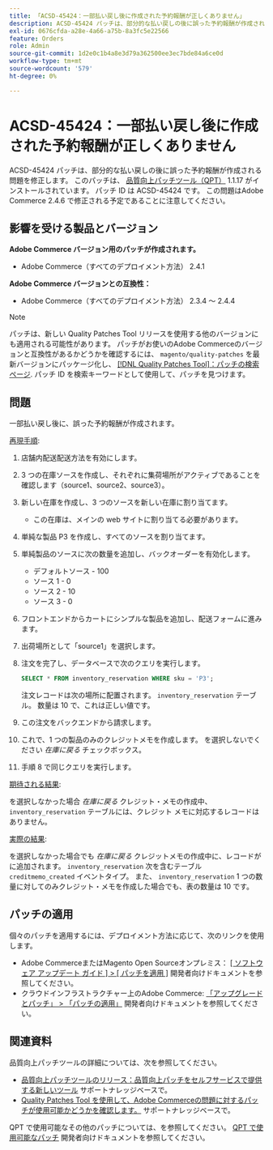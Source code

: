```yaml
---
title: 「ACSD-45424：一部払い戻し後に作成された予約報酬が正しくありません」
description: ACSD-45424 パッチは、部分的な払い戻しの後に誤った予約報酬が作成される問題を修正します。 このパッチは、[Quality Patches Tool （QPT） ] （/help/announcements/adobe-commerce-announcements/magento-quality-patches-released-new-tool-to-self-serve-quality-patches.md） 1.1.17 がインストールされている場合に利用できます。 パッチ ID は ACSD-45424 です。 この問題はAdobe Commerce 2.4.6 で修正される予定であることに注意してください。
exl-id: 0676cfda-a28e-4a66-a75b-8a3fc5e22566
feature: Orders
role: Admin
source-git-commit: 1d2e0c1b4a8e3d79a362500ee3ec7bde84a6ce0d
workflow-type: tm+mt
source-wordcount: '579'
ht-degree: 0%

---
```


# ACSD-45424：一部払い戻し後に作成された予約報酬が正しくありません

ACSD-45424 パッチは、部分的な払い戻しの後に誤った予約報酬が作成される問題を修正します。 このパッチは、 [品質向上パッチツール（QPT）](/help/announcements/adobe-commerce-announcements/magento-quality-patches-released-new-tool-to-self-serve-quality-patches.md) 1.1.17 がインストールされています。 パッチ ID は ACSD-45424 です。 この問題はAdobe Commerce 2.4.6 で修正される予定であることに注意してください。

## 影響を受ける製品とバージョン

**Adobe Commerce バージョン用のパッチが作成されます。**

* Adobe Commerce（すべてのデプロイメント方法） 2.4.1

**Adobe Commerce バージョンとの互換性：**

* Adobe Commerce（すべてのデプロイメント方法） 2.3.4 ～ 2.4.4

>[!NOTE]
>
>パッチは、新しい Quality Patches Tool リリースを使用する他のバージョンにも適用される可能性があります。 パッチがお使いのAdobe Commerceのバージョンと互換性があるかどうかを確認するには、 `magento/quality-patches` を最新バージョンにパッケージ化し、 [[!DNL Quality Patches Tool]：パッチの検索ページ](https://devdocs.magento.com/quality-patches/tool.html#patch-grid). パッチ ID を検索キーワードとして使用して、パッチを見つけます。

## 問題

一部払い戻し後に、誤った予約報酬が作成されます。

<u>再現手順</u>:

1. 店舗内配送配送方法を有効にします。
1. 3 つの在庫ソースを作成し、それぞれに集荷場所がアクティブであることを確認します（source1、source2、source3）。
1. 新しい在庫を作成し、3 つのソースを新しい在庫に割り当てます。
   * この在庫は、メインの web サイトに割り当てる必要があります。
1. 単純な製品 P3 を作成し、すべてのソースを割り当てます。
1. 単純製品のソースに次の数量を追加し、バックオーダーを有効化します。
   * デフォルトソース - 100
   * ソース 1 - 0
   * ソース 2 - 10
   * ソース 3 - 0
1. フロントエンドからカートにシンプルな製品を追加し、配送フォームに進みます。
1. 出荷場所として「source1」を選択します。
1. 注文を完了し、データベースで次のクエリを実行します。

   ```sql
   SELECT * FROM inventory_reservation WHERE sku = 'P3';
   ```

   注文レコードは次の場所に配置されます。 `inventory_reservation` テーブル。 数量は 10 で、これは正しい値です。
1. この注文をバックエンドから請求します。
1. これで、1 つの製品のみのクレジットメモを作成します。 を選択しないでください *在庫に戻る* チェックボックス。
1. 手順 8 で同じクエリを実行します。

<u>期待される結果</u>:

を選択しなかった場合 *在庫に戻る* クレジット・メモの作成中、 `inventory_reservation` テーブルには、クレジット メモに対応するレコードはありません。

<u>実際の結果</u>:

を選択しなかった場合でも *在庫に戻る* クレジットメモの作成中に、レコードがに追加されます。 `inventory_reservation` 次を含むテーブル `creditmemo_created` イベントタイプ。 また、 `inventory_reservation` 1 つの数量に対してのみクレジット・メモを作成した場合でも、表の数量は 10 です。

## パッチの適用

個々のパッチを適用するには、デプロイメント方法に応じて、次のリンクを使用します。

* Adobe CommerceまたはMagento Open Sourceオンプレミス： [[ ソフトウェア アップデート ガイド ] > [ パッチを適用 ]](https://devdocs.magento.com/guides/v2.4/comp-mgr/patching/mqp.html) 開発者向けドキュメントを参照してください。
* クラウドインフラストラクチャー上のAdobe Commerce: [「アップグレードとパッチ」 > 「パッチの適用」](https://devdocs.magento.com/cloud/project/project-patch.html) 開発者向けドキュメントを参照してください。

## 関連資料

品質向上パッチツールの詳細については、次を参照してください。

* [品質向上パッチツールのリリース：品質向上パッチをセルフサービスで提供する新しいツール](/help/announcements/adobe-commerce-announcements/magento-quality-patches-released-new-tool-to-self-serve-quality-patches.md) サポートナレッジベースで。
* [Quality Patches Tool を使用して、Adobe Commerceの問題に対するパッチが使用可能かどうかを確認します。](/help/support-tools/patches-available-in-qpt-tool/check-patch-for-magento-issue-with-magento-quality-patches.md) サポートナレッジベースで。

QPT で使用可能なその他のパッチについては、を参照してください。 [QPT で使用可能なパッチ](https://devdocs.magento.com/quality-patches/tool.html#patch-grid) 開発者向けドキュメントを参照してください。
